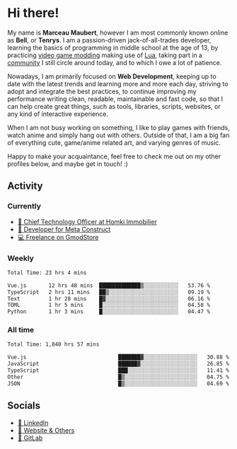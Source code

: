 # Hi there!

My name is **Marceau Maubert**, however I am most commonly known online as **Bell**, or **Tenrys**. I am a passion-driven jack-of-all-trades developer, learning the basics of programming in middle school at the age of 13, by practicing [video game modding](https://garrysmod.com) making use of [Lua](https://lua.org), taking part in a [community](https://metastruct.net) I still circle around today, and to which I owe a lot of patience.

Nowadays, I am primarily focused on **Web Development**, keeping up to date with the latest trends and learning more and more each day, striving to adopt  and integrate the best practices, to continue improving my performance writing clean, readable, maintainable and fast code, so that I can help create great things, such as tools, libraries, scripts, websites, or any kind of interactive experience.

When I am not busy working on something, I like to play games with friends, watch anime and simply hang out with others. Outside of that, I am a big fan of everything cute, game/anime related art, and varying genres of music.

Happy to make your acquaintance, feel free to check me out on my other profiles below, and maybe get in touch! :)

## Activity

### Currently

- [🏢 Chief Technology Officer at Homki Immobilier](https://homki-immobilier.com)
- [🎈 Developer for Meta Construct](https://metastruct.net)
- [💻 Freelance on GmodStore](https://www.gmodstore.com/users/Tenrys)

### Weekly
<!--START_SECTION:wakaWeekly-->

```txt
Total Time: 23 hrs 4 mins

Vue.js       12 hrs 48 mins  █████████████▒░░░░░░░░░░░   53.76 %
TypeScript   2 hrs 11 mins   ██▒░░░░░░░░░░░░░░░░░░░░░░   09.19 %
Text         1 hr 28 mins    █▓░░░░░░░░░░░░░░░░░░░░░░░   06.16 %
TOML         1 hr 5 mins     █░░░░░░░░░░░░░░░░░░░░░░░░   04.58 %
Python       1 hr 3 mins     █░░░░░░░░░░░░░░░░░░░░░░░░   04.47 %
```

<!--END_SECTION:wakaWeekly-->

### All time
<!--START_SECTION:wakaTotal-->

```txt
Total Time: 1,840 hrs 57 mins

Vue.js                             ███████▓░░░░░░░░░░░░░░░░░   30.88 %
JavaScript                         ██████▓░░░░░░░░░░░░░░░░░░   26.85 %
TypeScript                         ███░░░░░░░░░░░░░░░░░░░░░░   11.41 %
Other                              █▒░░░░░░░░░░░░░░░░░░░░░░░   04.75 %
JSON                               █▒░░░░░░░░░░░░░░░░░░░░░░░   04.69 %
```

<!--END_SECTION:wakaTotal-->

## Socials

- [👔 LinkedIn](https://www.linkedin.com/in/marceau-maubert)
- [🔗 Website & Others](https://bell.moe)
- [🦊 GitLab](https://gitlab.com/Tenrys)
